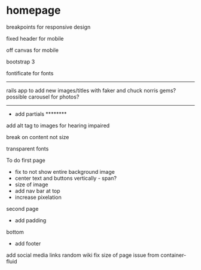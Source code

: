 # homepage

breakpoints for responsive design

fixed header for mobile

off canvas for mobile

bootstrap 3

fontificate for fonts

********
rails app to add new images/titles with faker and chuck norris gems?
possible carousel for photos? 
*****
- add partials ********

add alt tag to images for hearing impaired

break on content not size

transparent fonts

To do
first page
- fix to not show entire background image
- center text and buttons vertically - span?
- size of image
- add nav bar at top
- increase pixelation

second page
- add padding

bottom
- add footer

add social media links
random wiki
fix size of page issue from container-fluid